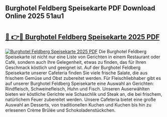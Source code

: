 ## Burghotel Feldberg Speisekarte PDF Download Online 2025 51au1

# <h2><a href="http://gc8dgnm.nevu.top/?p=Burghotel+Feldberg+Speisekarte">🔗 👉🔴 Burghotel Feldberg Speisekarte 2025 PDF</a></h2>

[![Burghotel Feldberg Speisekarte 2025 PDF](https://i.imgur.com/dBaPXMq.png)](http://gc8dgnm.nevu.top/?p=Burghotel+Feldberg+Speisekarte)
Die Burghotel Feldberg Speisekarte ist nicht nur eine Liste von Gerichten in einem Restaurant oder Café, sondern auch Ihre Gelegenheit, etwas zu finden, das für Ihren Geschmack köstlich und geeignet ist. Auf der Burghotel Feldberg Speisekarte unserer Cafeteria finden Sie viele frische Salate, die aus frischem Gemüse und Obst zubereitet werden. Für Fleischliebhaber gibt es auf unserer Burghotel Feldberg Speisekarte eine Auswahl an Gerichten: Rindfleisch, Schweinefleisch, Huhn und Fisch. Unseren Auserwählten bieten wir köstliche Gerichte wie Schaschlik und Steak an, die bei frischem, natürlichem Feuer zubereitet werden. Unsere Cafeteria bietet eine große Auswahl an Desserts, von traditionellen Kuchen und Kuchen bis hin zu erlesenen Crème Brûlée und Schokoladenstückchen.

